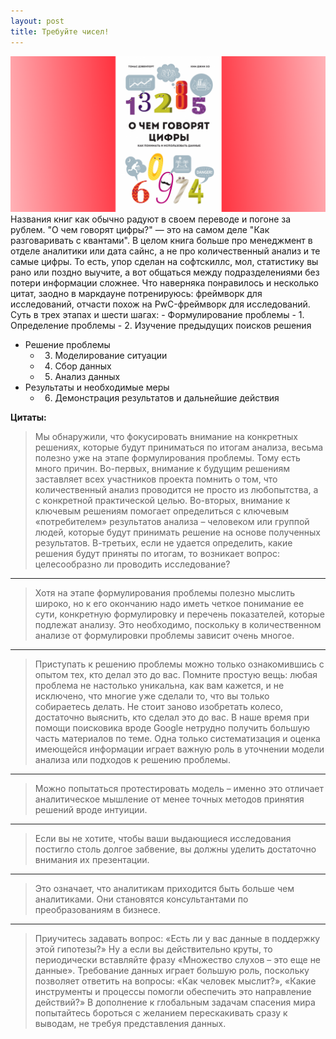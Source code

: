 ```yaml
---
layout: post
title: Требуйте чисел!
---
```


![placeholder](/assets/images/2019-03-05-keeping-up-with-the-quants/keeping-up-with-the-quants.png "Обложка книги О чем говорят цифры")
Названия книг как обычно радуют в своем переводе и погоне за рублем. "О чем говорят цифры?" — это на самом деле "Как разговаривать с квантами". В целом книга больше про менеджмент в отделе аналитики или дата сайнс, а не про количественный анализ и те самые цифры. То есть, упор сделан на софтскиллс, мол, статистику вы рано или поздно выучите, а вот общаться между подразделениями без потери информации сложнее. Что наверняка понравилось и несколько цитат, заодно в маркдауне потренируюсь: фреймворк для исследований, отчасти похож на PwC-фреймворк для исследований. 
Суть в трех этапах и шести шагах: - Формулирование проблемы
	- 1. Определение проблемы
	- 2. Изучение предыдущих поисков решения
- Решение проблемы
	- 3. Моделирование ситуации
	- 4. Сбор данных
	- 5. Анализ данных
- Результаты и необходимые меры
	- 6. Демонстрация результатов и дальнейшие действия

**Цитаты:**
> Мы обнаружили, что фокусировать внимание на конкретных решениях, которые будут приниматься по итогам
> анализа, весьма полезно уже на этапе формулирования проблемы. Тому есть много причин. Во-первых, внимание к 
> будущим решениям заставляет всех участников проекта помнить о том, что количественный анализ проводится не 
> просто из любопытства, а с конкретной практической целью. Во-вторых, внимание к ключевым решениям помогает 
> определиться с ключевым «потребителем» результатов анализа – человеком или группой людей, которые будут 
> принимать решение на основе полученных результатов. В-третьих, если не удается определить, какие решения 
> будут приняты по итогам, то возникает вопрос: целесообразно ли проводить исследование?
***
> Хотя на этапе формулирования проблемы полезно мыслить широко, но к его окончанию надо иметь четкое 
> понимание ее сути, конкретную формулировку и перечень показателей, которые подлежат анализу. Это 
> необходимо, поскольку в количественном анализе от формулировки проблемы зависит очень многое.
***
> Приступать к решению проблемы можно только ознакомившись с опытом тех, кто делал это до вас. Помните 
> простую вещь: любая проблема не настолько уникальна, как вам кажется, и не исключено, что многие уже
> сделали то, что вы только собираетесь делать. Не стоит заново изобретать колесо, достаточно выяснить, кто 
> сделал это до вас. В наше время при помощи поисковика вроде Google нетрудно получить большую часть 
> материалов по теме. Одна только систематизация и оценка имеющейся информации играет важную роль в уточнении 
> модели анализа или подходов к решению проблемы.
***
> Можно попытаться протестировать модель – именно это отличает аналитическое мышление от менее точных методов 
> принятия решений вроде интуиции.
***
> Если вы не хотите, чтобы ваши выдающиеся исследования постигло столь долгое забвение, вы должны уделить 
> достаточно внимания их презентации.
***
> Это означает, что аналитикам приходится быть больше чем аналитиками. Они становятся консультантами по 
> преобразованиям в бизнесе.
***
> Приучитесь задавать вопрос: «Есть ли у вас данные в поддержку этой гипотезы?» Ну а если вы действительно 
> круты, то периодически вставляйте фразу «Множество слухов – это еще не данные». Требование данных играет 
> большую роль, поскольку позволяет ответить на вопросы: «Как человек мыслит?», «Какие инструменты и процессы 
> помогли обеспечить это направление действий?» В дополнение к глобальным задачам спасения мира попытайтесь 
> бороться с желанием перескакивать сразу к выводам, не требуя представления данных.